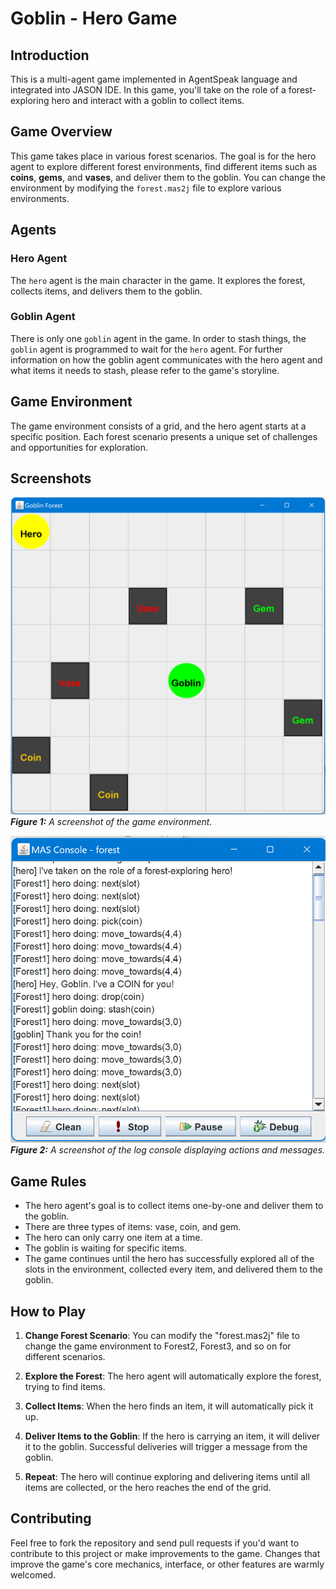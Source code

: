 # Goblin - Hero Game

## Introduction

This is a multi-agent game implemented in AgentSpeak language and integrated into JASON IDE. In this game, you'll take on the role of a forest-exploring hero and interact with a goblin to collect items.

## Game Overview

This game takes place in various forest scenarios. The goal is for the hero agent to explore different forest environments, find different items such as **coins**, **gems**, and **vases**, and deliver them to the goblin. You can change the environment by modifying the `forest.mas2j` file to explore various environments.

## Agents

### Hero Agent

The `hero` agent is the main character in the game. It explores the forest, collects items, and delivers them to the goblin.

### Goblin Agent

There is only one `goblin` agent in the game. In order to stash things, the `goblin` agent is programmed to wait for the `hero` agent. For further information on how the goblin agent communicates with the hero agent and what items it needs to stash, please refer to the game's storyline.

## Game Environment

The game environment consists of a grid, and the hero agent starts at a specific position. Each forest scenario presents a unique set of challenges and opportunities for exploration.

## Screenshots
![Game Environment](src/resources/forest-env.png)
_**Figure 1:** A screenshot of the game environment._

![Log Console](src/resources/mas-console.png)
_**Figure 2:** A screenshot of the log console displaying actions and messages._


## Game Rules

- The hero agent's goal is to collect items one-by-one and deliver them to the goblin.
- There are three types of items: vase, coin, and gem.
- The hero can only carry one item at a time.
- The goblin is waiting for specific items.
- The game continues until the hero has successfully explored all of the slots in the environment, collected every item, and delivered them to the goblin.

## How to Play

1. **Change Forest Scenario**: You can modify the "forest.mas2j" file to change the game environment to Forest2, Forest3, and so on for different scenarios.

2. **Explore the Forest**: The hero agent will automatically explore the forest, trying to find items.

3. **Collect Items**: When the hero finds an item, it will automatically pick it up.

4. **Deliver Items to the Goblin**: If the hero is carrying an item, it will deliver it to the goblin. Successful deliveries will trigger a message from the goblin.

5. **Repeat**: The hero will continue exploring and delivering items until all items are collected, or the hero reaches the end of the grid.

## Contributing

Feel free to fork the repository and send pull requests if you'd want to contribute to this project or make improvements to the game. Changes that improve the game's core mechanics, interface, or other features are warmly welcomed.